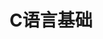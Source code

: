 ---
lang: zh-CN
title: C语言基础
titleTemplate: 数据结构需要掌握的C语言基础
description: 学好C语言，走遍天下都不怕
aside: left
lastUpdated: true
sidebar: false
footer: false
prev:
  text: '第十篇|多元函数微分学'
  link: '/study/math/Advanced_Mathematics/多元函数微分学'
next:
  text: '公式|高数公式'
  link: '/study/math/Advanced_Mathematics/高数公式'  
---